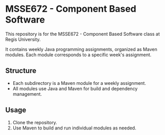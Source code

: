 # MSSE672 - Component Based Software

This repository is for the MSSE672 - Component Based Software class at Regis University.

It contains weekly Java programming assignments, organized as Maven modules. Each module corresponds to a specific week's assignment.

## Structure

- Each subdirectory is a Maven module for a weekly assignment.
- All modules use Java and Maven for build and dependency management.

## Usage

1. Clone the repository.
2. Use Maven to build and run individual modules as needed.